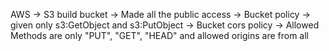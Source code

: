 

AWS -> S3 build bucket
    -> Made all the public access
    -> Bucket policy -> given only s3:GetObject and s3:PutObject
    -> Bucket cors policy -> Allowed Methods are only "PUT", "GET", "HEAD" and allowed origins are from all
